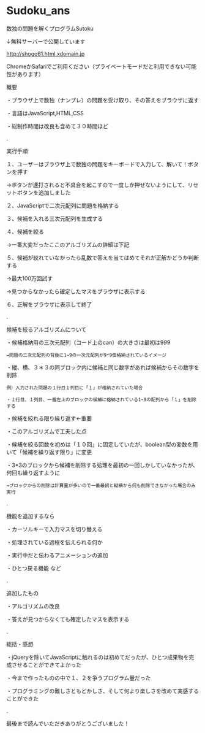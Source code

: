 # Sudoku_ans

数独の問題を解くプログラムSutoku

↓無料サーバーで公開しています

http://shogo61.html.xdomain.jp

ChromeかSafariでご利用ください（プライベートモードだと利用できない可能性があります）

概要

・ブラウザ上で数独（ナンプレ）の問題を受け取り、その答えをブラウザに返す

・言語はJavaScript,HTML,CSS

・総制作時間は改良も含めて３０時間ほど

.

実行手順

１、ユーザーはブラウザ上で数独の問題をキーボードで入力して、解いて！ボタンを押す

→ボタンが連打されると不具合を起こすので一度しか押せないようにして、リセットボタンを追加しました

２、JavaScriptで二次元配列に問題を格納する

３、候補を入れる三次元配列を生成する

４、候補を絞る

→一番大変だったここのアルゴリズムの詳細は下記

５、候補が絞れていなかったら乱数で答えを当てはめてそれが正解かどうか判断する

→最大100万回試す

→見つからなかったら確定したマスをブラウザに表示する

６、正解をブラウザに表示して終了

.

候補を絞るアルゴリズムについて

・候補格納用の三次元配列（コード上のcan）の大きさは最初は9*9*9

    →問題の二次元配列の背後に1~9の一次元配列が9*9個格納されているイメージ
  
・縦、横、３＊３の同ブロック内に候補と同じ数字があれば候補からその数字を削除

    例）入力された問題の１行目１列目に「１」が格納されていた場合
  
    ・１行目、１列目、一番左上のブロックの候補に格納されている1~9の配列から「１」を削除する
    
・候補を絞れる限り繰り返す←重要

・このアルゴリズムで工夫した点

  ・候補を絞る回数を初めは「１０回」に固定していたが、boolean型の変数を用いて「候補を繰り返す限り」に変更
  
  ・3*3のブロックから候補を削除する処理を最初の一回しかしていなかったが、何回も繰り返すように
  
    →ブロックからの削除は計算量が多いので一番最初と縦横から何も削除できなかった場合のみ実行

.

機能を追加するなら

・カーソルキーで入力マスを切り替える

・処理されている過程を伝えられる何か

・実行中だと伝わるアニメーションの追加

・ひとつ戻る機能            など

.

追加したもの

・アルゴリズムの改良

・答えが見つからなくても確定したマスを表示する

.

総括・感想

・jQueryを除いてJavaScriptに触れるのは初めてだったが、ひとつ成果物を完成させることができてよかった

・今まで作ったものの中で１、２を争うプログラム量だった

・プログラミングの難しさともどかしさ、そして何より楽しさを改めて実感することができた

.

最後まで読んでいただきありがとうございました！
